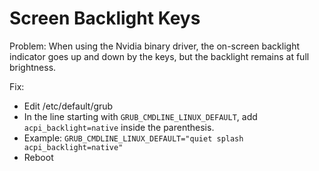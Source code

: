 # Screen Backlight Keys #

Problem: When using the Nvidia binary driver, the on-screen backlight indicator
goes up and down by the keys, but the backlight remains at full brightness.

Fix:
 - Edit /etc/default/grub
 - In the line starting with `GRUB_CMDLINE_LINUX_DEFAULT`, add `acpi_backlight=native` inside the parenthesis.
 - Example: `GRUB_CMDLINE_LINUX_DEFAULT="quiet splash acpi_backlight=native"`
 - Reboot
 